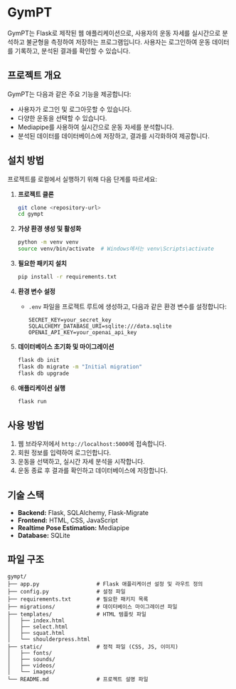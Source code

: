 # GymPT

GymPT는 Flask로 제작된 웹 애플리케이션으로, 사용자의 운동 자세를 실시간으로 분석하고 불균형을 측정하여 저장하는 프로그램입니다. 사용자는 로그인하여 운동 데이터를 기록하고, 분석된 결과를 확인할 수 있습니다.

## 프로젝트 개요

GymPT는 다음과 같은 주요 기능을 제공합니다:
- 사용자가 로그인 및 로그아웃할 수 있습니다.
- 다양한 운동을 선택할 수 있습니다.
- Mediapipe를 사용하여 실시간으로 운동 자세를 분석합니다.
- 분석된 데이터를 데이터베이스에 저장하고, 결과를 시각화하여 제공합니다.

## 설치 방법

프로젝트를 로컬에서 실행하기 위해 다음 단계를 따르세요:

1. **프로젝트 클론**
    ```bash
    git clone <repository-url>
    cd gympt
    ```

2. **가상 환경 생성 및 활성화**
    ```bash
    python -m venv venv
    source venv/bin/activate  # Windows에서는 venv\Scripts\activate
    ```

3. **필요한 패키지 설치**
    ```bash
    pip install -r requirements.txt
    ```

4. **환경 변수 설정**
    - `.env` 파일을 프로젝트 루트에 생성하고, 다음과 같은 환경 변수를 설정합니다:
      ```plaintext
      SECRET_KEY=your_secret_key
      SQLALCHEMY_DATABASE_URI=sqlite:///data.sqlite
      OPENAI_API_KEY=your_openai_api_key
      ```

5. **데이터베이스 초기화 및 마이그레이션**
    ```bash
    flask db init
    flask db migrate -m "Initial migration"
    flask db upgrade
    ```

6. **애플리케이션 실행**
    ```bash
    flask run
    ```

## 사용 방법

1. 웹 브라우저에서 `http://localhost:5000`에 접속합니다.
2. 회원 정보를 입력하여 로그인합니다.
3. 운동을 선택하고, 실시간 자세 분석을 시작합니다.
4. 운동 종료 후 결과를 확인하고 데이터베이스에 저장합니다.

## 기술 스택

- **Backend:** Flask, SQLAlchemy, Flask-Migrate
- **Frontend:** HTML, CSS, JavaScript
- **Realtime Pose Estimation:** Mediapipe
- **Database:** SQLite

## 파일 구조

```plaintext
gympt/
├── app.py                  # Flask 애플리케이션 설정 및 라우트 정의
├── config.py               # 설정 파일
├── requirements.txt        # 필요한 패키지 목록
├── migrations/             # 데이터베이스 마이그레이션 파일
├── templates/              # HTML 템플릿 파일
│   ├── index.html
│   ├── select.html
│   ├── squat.html
│   └── shoulderpress.html
├── static/                 # 정적 파일 (CSS, JS, 이미지)
│   ├── fonts/
│   ├── sounds/
│   ├── videos/
│   └── images/
└── README.md               # 프로젝트 설명 파일
